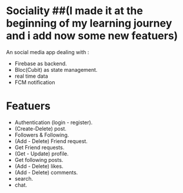 # Sociality ##(I made it at the beginning of my learning journey and i add now some new featuers)


An social media app dealing with :
  - Firebase as backend.
  - Bloc(Cubit) as state management.
  - real time data
  - FCM notification


# Featuers

  - Authentication (login - register).
  - (Create-Delete) post.
  - Followers & Following.
  - (Add - Delete) Friend request.
  - Get Friend requests.
  - (Get - Update) profile.
  - Get following posts.
  - (Add - Delete) likes.
  - (Add - Delete) comments.
  - search.
  - chat.
